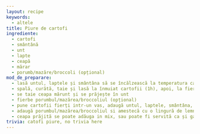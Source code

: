 ```yaml
---
layout: recipe
keywords:
  - altele
title: Piure de cartofi
ingrediente:
  - cartofi
  - smântână
  - unt
  - lapte
  - ceapă
  - mărar
  - porumb/mazăre/broccoli (opțional)
mod_de_preparare:
  - lasă untul, laptele și smântâna să se încălzească la temperatura camerei
  - spală, curătă, taie și lasă la înmuiat cartofii (1h), apoi, la fiert cu ei (adaugă puțină sare în apă)
  - se taie ceapa mărunt și se prăjește în unt
  - fierbe porumbul/mazărea/broccoliul (opțional)
  - pune cartofii fierți intr-un vas, adaugă untul, laptele, smântâna, piper și mărar, amestecă cu mixerul (sau o lingură de lemn)
  - adaugă porumbul/mazărea/broccoliul si amestecă cu o lingură de lemn
  - ceapa prăjită se poate adăuga in mix, sau poate fi servită ca și garnitură la garnitură
trivia: catofi piure, no trivia here
---
```

